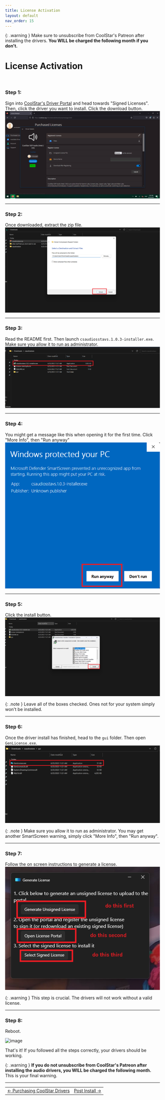 ```yaml
---
title: License Activation
layout: default
nav_order: 15
---
```


{: .warning }
Make sure to unsubscribe from CoolStar's Patreon after installing the drivers. **You WILL be charged the following month if you don't.**

# License Activation

<br>

### Step 1: 
Sign into [CoolStar's Driver Portal](https://coolstar.org/chromebook/driverlicense/login.html) and head towards "Signed Licenses". Then, click the driver you want to install. Click the download button. 
<img src="https://raw.githubusercontent.com/chrultrabook/docs/main/assets/csdriver/driveractivation/step0.png">

---

### Step 2: 
Once downloaded, extract the zip file.
<img src="https://raw.githubusercontent.com/chrultrabook/docs/main/assets/csdriver/driveractivation/step1.png">

---

### Step 3: 
Read the README first. Then launch `csaudiosstavs.1.0.3-installer.exe`. Make sure you allow it to run as administrator.
<img src="https://raw.githubusercontent.com/chrultrabook/docs/main/assets/csdriver/driveractivation/step2.png">

---

### Step 4:
You might get a message like this when opening it for the first time. Click "More Info", then "Run anyway"  
<img src="https://raw.githubusercontent.com/chrultrabook/docs/main/assets/csdriver/driveractivation/step3.png">

---

### Step 5: 
Click the install button. 
<img src="https://raw.githubusercontent.com/chrultrabook/docs/main/assets/csdriver/driveractivation/step4.png">

{: .note }
Leave all of the boxes checked. Ones not for your system simply won't be installed.

---

### Step 6: 
Once the driver install has finished, head to the `gui` folder. Then open `GenLicense.exe`.
<img src="https://raw.githubusercontent.com/chrultrabook/docs/main/assets/csdriver/driveractivation/step5.png">

{: .note }
Make sure you allow it to run as administrator. You may get another SmartScreen warning, simply click "More Info", then "Run anyway".

---

### Step 7:
Follow the on screen instructions to generate a license.
<img src="https://raw.githubusercontent.com/chrultrabook/docs/main/assets/csdriver/driveractivation/step6.png">

{: .warning }
This step is crucial. The drivers will not work without a valid license.

---

### Step 8:
Reboot.

![image](https://github.com/chrultrabook/docs/assets/77316348/7202cae6-ac59-493b-b488-880ff313dd8b)

That's it! If you followed all the steps correctly, your drivers should be working.

{: .warning }
**If you do not unsubscribe from CoolStar's Patreon after installing the audio drivers, you WILL be charged the following month.** This is your final warning. 

---

<table>
<tr>
<td class="navtable-l">
<a href="csdriver.html">← Purchasing CoolStar Drivers</a> 
</td>
<td class="navtable-r">
<a href="post-install.html">Post Install →</a> 
</td>
</tr>
</table>
